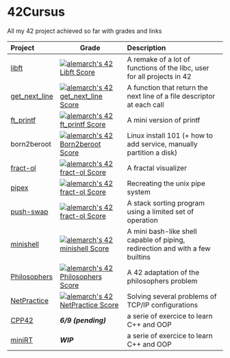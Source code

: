 # 42Cursus
All my 42 project achieved so far with grades and links

| Project | Grade | Description |
| :-- | --- | :-- |
| [libft](https://github.com/AntoineLemarchand/libft)|[![alemarch's 42 Libft Score](https://badge42.vercel.app/api/v2/cl167flm2000609l6jc2uzqsh/project/2415038)](https://github.com/JaeSeoKim/badge42)|A remake of a lot of functions of the libc, user for all projects in 42|
| [get\_next\_line](https://github.com/AntoineLemarchand/get_next_line)|[![alemarch's 42 get_next_line Score](https://badge42.vercel.app/api/v2/cl167flm2000609l6jc2uzqsh/project/2424940)](https://github.com/JaeSeoKim/badge42)|A function that return the next line of a file descriptor at each call|
| [ft\_printf](https://github.com/AntoineLemarchand/ft_printf)|[![alemarch's 42 ft_printf Score](https://badge42.vercel.app/api/v2/cl167flm2000609l6jc2uzqsh/project/2425110)](https://github.com/JaeSeoKim/badge42)|A mini version of printf|
| born2beroot|[![alemarch's 42 Born2beroot Score](https://badge42.vercel.app/api/v2/cl167flm2000609l6jc2uzqsh/project/2425109)](https://github.com/JaeSeoKim/badge42)|Linux install 101 (+ how to add service, manually partition a disk)|
| [fract-ol](https://github.com/AntoineLemarchand/fract-ol)|[![alemarch's 42 fract-ol Score](https://badge42.vercel.app/api/v2/cl167flm2000609l6jc2uzqsh/project/2450458)](https://github.com/JaeSeoKim/badge42)|A fractal visualizer|
| [pipex](https://github.com/AntoineLemarchand/pipex)|[![alemarch's 42 fract-ol Score](https://badge42.vercel.app/api/v2/cl167flm2000609l6jc2uzqsh/project/2450458)](https://github.com/JaeSeoKim/badge42)|Recreating the unix pipe system|
| [push-swap](https://github.com/AntoineLemarchand/push-swap)|[![alemarch's 42 fract-ol Score](https://badge42.vercel.app/api/v2/cl167flm2000609l6jc2uzqsh/project/2450458)](https://github.com/JaeSeoKim/badge42)|A stack sorting program using a limited set of operation|
| [minishell](https://github.com/AntoineLemarchand/Minishell)|[![alemarch's 42 minishell Score](https://badge42.vercel.app/api/v2/cl167flm2000609l6jc2uzqsh/project/2473196)](https://github.com/JaeSeoKim/badge42)|A mini bash-like shell capable of piping, redirection and with a few builtins|
| [Philosophers](https://github.com/AntoineLemarchand/philosophers)|[![alemarch's 42 Philosophers Score](https://badge42.vercel.app/api/v2/cl167flm2000609l6jc2uzqsh/project/2473195)](https://github.com/JaeSeoKim/badge42)|A 42 adaptation of the philosophers problem|
| [NetPractice](https://github.com/AntoineLemarchand/NetPractice)|[![alemarch's 42 NetPractice Score](https://badge42.vercel.app/api/v2/cl167flm2000609l6jc2uzqsh/project/2554524)](https://github.com/JaeSeoKim/badge42)|Solving several problems of TCP/IP configurations|
| [CPP42](https://github.com/AntoineLemarchand/cpp42)|***6/9 (pending)***|a serie of exercice to learn C++ and OOP|
| [miniRT](https://github.com/AntoineLemarchand/miniRT)|***WIP***|a serie of exercice to learn C++ and OOP|
